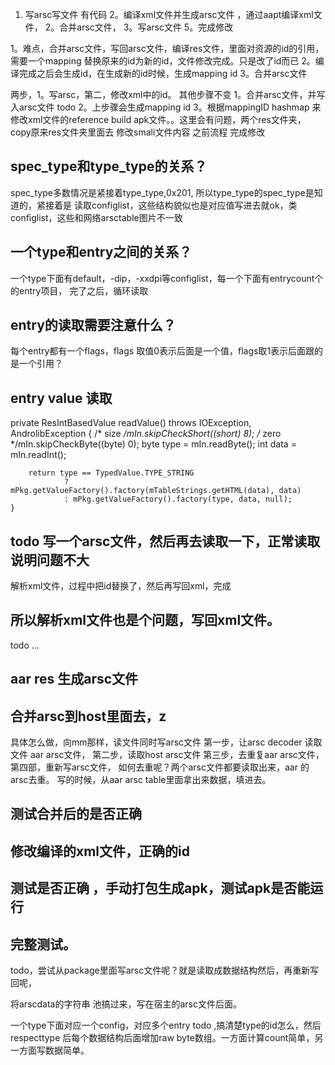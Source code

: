 1. 写arsc写文件 有代码
2。编译xml文件并生成arsc文件 ，通过aapt编译xml文件，
2。合并arsc文件，
3。写arsc文件
5。完成修改


1。难点，合并arsc文件，写回arsc文件，编译res文件，里面对资源的id的引用，需要一个mapping
替换原来的id为新的id，文件修改完成。只是改了id而已
2。编译完成之后会生成id，在生成新的id时候，生成mapping id
3。合并arsc文件

两步，1。写arsc，第二，修改xml中的id。
其他步骤不变
1。合并arsc文件，并写入arsc文件 todo
2。上步骤会生成mapping id
3。根据mappingID hashmap 来修改xml文件的reference
build apk文件。。这里会有问题，两个res文件夹，copy原来res文件夹里面去
修改smali文件内容
之前流程
完成修改

## spec_type和type_type的关系？
spec_type多数情况是紧接着type_type,0x201, 所以type_type的spec_type是知道的，紧接着是
读取configlist，这些结构貌似也是对应值写进去就ok，类configlist，这些和网络arsctable图片不一致

## 一个type和entry之间的关系？
一个type下面有default，-dip，-xxdpi等configlist，每一个下面有entrycount个的entry项目，
完了之后，循环读取

## entry的读取需要注意什么？
每个entry都有一个flags，flags 取值0表示后面是一个值，flags取1表示后面跟的是一个引用？

## entry value 读取
 private ResIntBasedValue readValue() throws IOException, AndrolibException {
		/* size */mIn.skipCheckShort((short) 8);
		/* zero */mIn.skipCheckByte((byte) 0);
        byte type = mIn.readByte();
        int data = mIn.readInt();

        return type == TypedValue.TYPE_STRING
                ? mPkg.getValueFactory().factory(mTableStrings.getHTML(data), data)
                : mPkg.getValueFactory().factory(type, data, null);
    }
    


## todo 写一个arsc文件，然后再去读取一下，正常读取说明问题不大
解析xml文件，过程中把id替换了，然后再写回xml，完成
## 所以解析xml文件也是个问题，写回xml文件。



todo ...
## aar res 生成arsc文件
## 合并arsc到host里面去，z
具体怎么做，向mm那样，读文件同时写arsc文件
第一步，让arsc decoder 读取文件 aar arsc文件，
第二步，读取host arsc文件
第三步，去重复aar arsc文件，
第四部，重新写arsc文件，
如何去重呢？两个arsc文件都要读取出来，aar 的arsc去重。
写的时候，从aar arsc table里面拿出来数据，填进去。

## 测试合并后的是否正确

## 修改编译的xml文件，正确的id
## 测试是否正确 ，手动打包生成apk，测试apk是否能运行

## 完整测试。

todo，尝试从package里面写arsc文件呢？就是读取成数据结构然后，再重新写回呢，

将arscdata的字符串 池搞过来，写在宿主的arsc文件后面。

一个type下面对应一个config，对应多个entry
todo ,搞清楚type的id怎么，然后respecttype 后每个数据结构后面增加raw byte数组。一方面计算count简单，另一方面写数据简单。